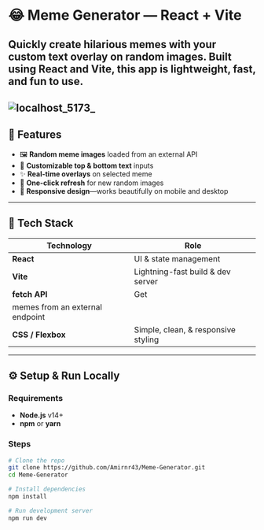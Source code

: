 # 😂 Meme Generator — React + Vite

Quickly create hilarious memes with your custom text overlay on random images. Built using **React** and **Vite**, this app is lightweight, fast, and fun to use.
---
![localhost_5173_](https://github.com/user-attachments/assets/8b3cad68-c842-4282-8ed3-3602d2b6fbce)
---

## 🎯 Features

- 🖼️ **Random meme images** loaded from an external API  
- 📝 **Customizable top & bottom text** inputs  
- ✨ **Real-time overlays** on selected meme  
- 🔄 **One-click refresh** for new random images  
- 📱 **Responsive design**—works beautifully on mobile and desktop  

---

## 🧪 Tech Stack

| Technology      | Role                                  |
|------------------|----------------------------------------|
| **React**         | UI & state management                 |
| **Vite**          | Lightning-fast build & dev server     |
| **fetch API**     | Get
 memes from an external endpoint   |
| **CSS / Flexbox** | Simple, clean, & responsive styling   |

---

## ⚙️ Setup & Run Locally

### Requirements

- **Node.js** v14+  
- **npm** or **yarn**

### Steps

```bash
# Clone the repo
git clone https://github.com/Amirnr43/Meme-Generator.git
cd Meme-Generator

# Install dependencies
npm install

# Run development server
npm run dev

